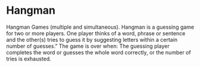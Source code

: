 # Hangman
Hangman Games (multiple and simultaneous).
Hangman is a guessing game for two or more players. One player thinks of a word, phrase or sentence
and the other(s) tries to guess it by suggesting letters within a certain number of guesses.” The game is
over when: The guessing player completes the word or guesses the whole word correctly, or the number
of tries is exhausted.
